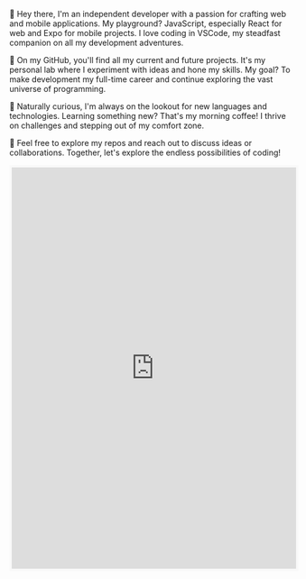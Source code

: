 👋 Hey there, I'm an independent developer with a passion for crafting web and mobile applications. My playground? JavaScript, especially React for web and Expo for mobile projects. I love coding in VSCode, my steadfast companion on all my development adventures.

🚀 On my GitHub, you'll find all my current and future projects. It's my personal lab where I experiment with ideas and hone my skills. My goal? To make development my full-time career and continue exploring the vast universe of programming.

🌱 Naturally curious, I'm always on the lookout for new languages and technologies. Learning something new? That's my morning coffee! I thrive on challenges and stepping out of my comfort zone.

💬 Feel free to explore my repos and reach out to discuss ideas or collaborations. Together, let's explore the endless possibilities of coding!

<iframe id='kofiframe' src='https://ko-fi.com/corentinrouff/?hidefeed=true&widget=true&embed=true&preview=true' style='border:none;width:100%;padding:4px;background:#f9f9f9;' height='712' title='corentinrouff'></iframe>
